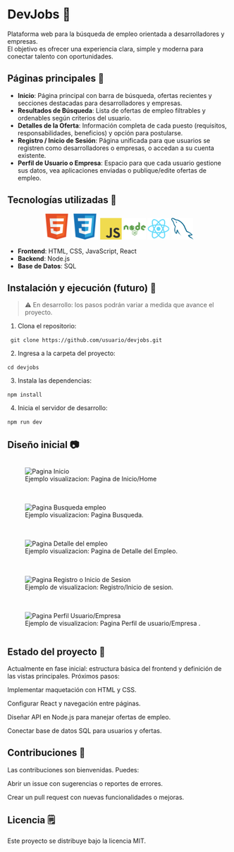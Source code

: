 #  DevJobs :briefcase:

Plataforma web para la búsqueda de empleo orientada a desarrolladores y empresas.  
El objetivo es ofrecer una experiencia clara, simple y moderna para conectar talento con oportunidades.

##  Páginas principales :notebook_with_decorative_cover:

- **Inicio**: Página principal con barra de búsqueda, ofertas recientes y secciones destacadas para desarrolladores y empresas.  
- **Resultados de Búsqueda**: Lista de ofertas de empleo filtrables y ordenables según criterios del usuario.  
- **Detalles de la Oferta**: Información completa de cada puesto (requisitos, responsabilidades, beneficios) y opción para postularse.  
- **Registro / Inicio de Sesión**: Página unificada para que usuarios se registren como desarrolladores o empresas, o accedan a su cuenta existente.  
- **Perfil de Usuario o Empresa**: Espacio para que cada usuario gestione sus datos, vea aplicaciones enviadas o publique/edite ofertas de empleo.  

##  Tecnologías utilizadas :wrench:

<div align="center" background-color="white">
  <img src="https://raw.githubusercontent.com/devicons/devicon/54cfe13ac10eaa1ef817a343ab0a9437eb3c2e08/icons/html5/html5-original.svg" width="60">
  <img src="https://raw.githubusercontent.com/devicons/devicon/54cfe13ac10eaa1ef817a343ab0a9437eb3c2e08/icons/css3/css3-original.svg" width="60">
  <img src="https://raw.githubusercontent.com/devicons/devicon/54cfe13ac10eaa1ef817a343ab0a9437eb3c2e08/icons/javascript/javascript-original.svg" width="50">
  <img src="https://raw.githubusercontent.com/devicons/devicon/54cfe13ac10eaa1ef817a343ab0a9437eb3c2e08/icons/nodejs/nodejs-plain-wordmark.svg" width="50">
  <img src="https://raw.githubusercontent.com/devicons/devicon/54cfe13ac10eaa1ef817a343ab0a9437eb3c2e08/icons/react/react-original.svg" width="50">
  <img src="https://raw.githubusercontent.com/devicons/devicon/54cfe13ac10eaa1ef817a343ab0a9437eb3c2e08/icons/mysql/mysql-original.svg" width="50">

</div>

- **Frontend**: HTML, CSS, JavaScript, React  
- **Backend**: Node.js  
- **Base de Datos**: SQL
##  Instalación y ejecución (futuro) :rocket:

> :warning: En desarrollo: los pasos podrán variar a medida que avance el proyecto.

1. Clona el repositorio:

``` git clone https://github.com/usuario/devjobs.git```

2. Ingresa a la carpeta del proyecto: 

```cd devjobs```

3. Instala las dependencias:

```npm install```

4. Inicia el servidor de desarrollo:

```npm run dev```

##  Diseño inicial :camera:

<section style="display: flex; flex-direction: column; gap: 20px;">
    <figure>
      <img src="./assets/img/screen_inicio.png" alt="Pagina Inicio">
      <figcaption>Ejemplo visualizacion: Pagina de Inicio/Home</figcaption>
    </figure>
    <figure>
      <img src="./assets/img/screen_busqueda.png" alt="Pagina Busqueda empleo">
      <figcaption>Ejemplo visualizacion: Pagina Busqueda.</figcaption>
    </figure>
    <figure>
      <img src="./assets/img/screen_detalles.png" alt="Pagina Detalle del empleo">
      <figcaption>Ejemplo visualizacion: Pagina de Detalle del Empleo.</figcaption>
    </figure>
    <figure>
      <img src="./assets/img/screen_iniciosesionyregistro.png" alt="Pagina Registro o Inicio de Sesion">
      <figcaption>Ejemplo de visualizacion: Registro/Inicio de sesion.</figcaption>
    </figure>
    <figure>
      <img src="./assets/img/screen_perfil.png" alt="Pagina Perfil Usuario/Empresa">
      <figcaption>Ejemplo de visualizacion: Pagina Perfil de usuario/Empresa .</figcaption>
    </figure>
</section>


##  Estado del proyecto :pushpin:

Actualmente en fase inicial: estructura básica del frontend y definición de las vistas principales.
Próximos pasos:

Implementar maquetación con HTML y CSS.

Configurar React y navegación entre páginas.

Diseñar API en Node.js para manejar ofertas de empleo.

Conectar base de datos SQL para usuarios y ofertas.

##  Contribuciones :handshake:

Las contribuciones son bienvenidas. Puedes:

Abrir un issue con sugerencias o reportes de errores.

Crear un pull request con nuevas funcionalidades o mejoras.

##  Licencia :spiral_notepad:

Este proyecto se distribuye bajo la licencia MIT.

